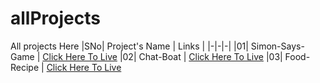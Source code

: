 # allProjects
All projects Here
|SNo| Project's Name | Links |
|-|-|-|
|01| Simon-Says-Game | [Click Here To Live](https://vikas8669.github.io/Simon-Says-Game/)
|02| Chat-Boat | [Click Here To Live](https://vikas8669.github.io/Chat-Boat/)
|03| Food-Recipe | [Click Here To Live ](https://vikas8669.github.io/food/)

